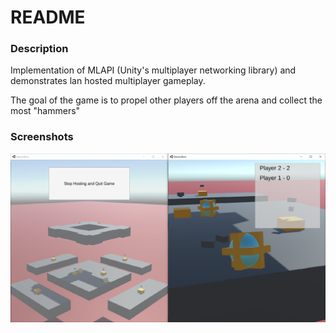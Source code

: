 # README

### Description

Implementation of MLAPI (Unity's multiplayer networking library) and demonstrates lan hosted multiplayer gameplay.

The goal of the game is to propel other players off the arena and collect the most "hammers"

### Screenshots

![Alt text](/screenshots/example.png?raw=true "BouncyBois running")